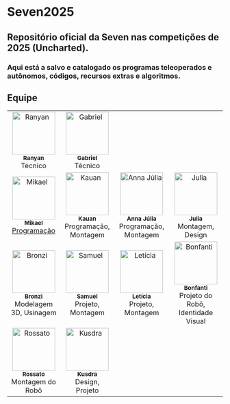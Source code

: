 # Seven2025
## Repositório oficial da Seven nas competições de 2025 (Uncharted).
### Aqui está a salvo e catalogado os programas teleoperados e autônomos, códigos, recursos extras e algoritmos.

## Equipe
<table>

  <!-- Técnicos (no topo) -->
  <tr>
    <td align="center">
      <img src="https://dummyimage.com/100x100/cccccc/000000.png&text=Ranyan" width="100px;" alt="Ranyan"/>
      <br />
      <sub><b>Ranyan</b></sub>
      <br />Técnico
    </td>
    <td align="center">
      <img src="https://dummyimage.com/100x100/cccccc/000000.png&text=Gabriel" width="100px;" alt="Gabriel"/>
      <br />
      <sub><b>Gabriel</b></sub>
      <br />Técnico
    </td>
  </tr>

  <!-- Demais membros -->
  <tr>
    <td align="center">
      <a href="https://github.com/F8wwa">
        <img src="https://avatars.githubusercontent.com/u/124955833?v=4" width="100px;" alt="Mikael"/>
        <br />
        <sub><b>Mikael</b></sub>
        <br />Programação
      </a>
    </td>
    <td align="center">
      <img src="https://dummyimage.com/100x100/cccccc/000000.png&text=Kauan" width="100px;" alt="Kauan"/>
      <br />
      <sub><b>Kauan</b></sub>
      <br />Programação, Montagem
    </td>
    <td align="center">
      <img src="https://dummyimage.com/100x100/cccccc/000000.png&text=Anna+J" width="100px;" alt="Anna Júlia"/>
      <br />
      <sub><b>Anna Júlia</b></sub>
      <br />Programação, Montagem
    </td>
    <td align="center">
      <img src="https://dummyimage.com/100x100/cccccc/000000.png&text=Julia" width="100px;" alt="Julia"/>
      <br />
      <sub><b>Julia</b></sub>
      <br />Montagem, Design
    </td>
  </tr>

  <tr>
    <td align="center">
      <img src="https://dummyimage.com/100x100/cccccc/000000.png&text=Bronzi" width="100px;" alt="Bronzi"/>
      <br />
      <sub><b>Bronzi</b></sub>
      <br />Modelagem 3D, Usinagem
    </td>
    <td align="center">
      <img src="https://dummyimage.com/100x100/cccccc/000000.png&text=Samuel" width="100px;" alt="Samuel"/>
      <br />
      <sub><b>Samuel</b></sub>
      <br />Projeto, Montagem
    </td>
    <td align="center">
      <img src="https://dummyimage.com/100x100/cccccc/000000.png&text=Leticia" width="100px;" alt="Letícia"/>
      <br />
      <sub><b>Letícia</b></sub>
      <br />Projeto, Montagem
    </td>
    <td align="center">
      <img src="https://dummyimage.com/100x100/cccccc/000000.png&text=Bonfanti" width="100px;" alt="Bonfanti"/>
      <br />
      <sub><b>Bonfanti</b></sub>
      <br />Projeto do Robô, Identidade Visual
    </td>
  </tr>

  <tr>
    <td align="center">
      <img src="https://dummyimage.com/100x100/cccccc/000000.png&text=Rossato" width="100px;" alt="Rossato"/>
      <br />
      <sub><b>Rossato</b></sub>
      <br />Montagem do Robô
    </td>
    <td align="center">
      <img src="https://dummyimage.com/100x100/cccccc/000000.png&text=Kusdra" width="100px;" alt="Kusdra"/>
      <br />
      <sub><b>Kusdra</b></sub>
      <br />Design, Projeto
    </td>
  </tr>

</table>
